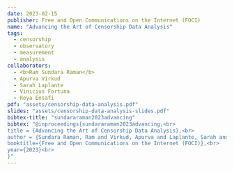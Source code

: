 ```yaml
---
date: 2023-02-15
publisher: Free and Open Communications on the Internet (FOCI)
name: "Advancing the Art of Censorship Data Analysis"
tags:
  - censorship
  - observatory
  - measurement
  - analysis
collaborators:
  - <b>Ram Sundara Raman</b>
  - Apurva Virkud
  - Sarah Laplante
  - Vinicius Fortuna
  - Roya Ensafi
pdf: "assets/censorship-data-analysis.pdf"
slides: "assets/censorship-data-analysis-slides.pdf"
bibtex-title: "sundararaman2023advancing"
bibtex: "@inproceedings{sundararaman2023advancing,<br>
title = {Advancing the Art of Censorship Data Analysis},<br>
author = {Sundara Raman, Ram and Virkud, Apurva and Laplante, Sarah and Fortuna, Vinicius and Ensafi, Roya},<br>
booktitle={Free and Open Communications on the Internet (FOCI)},<br>
year={2023}<br>
}"
---
```

